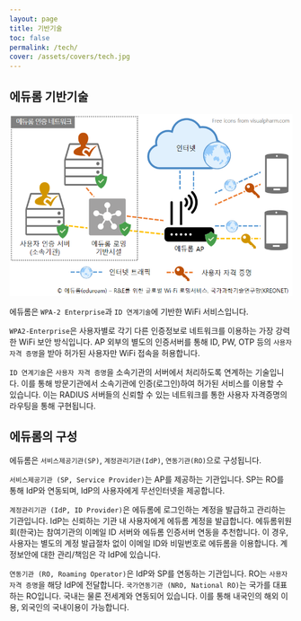 ```yaml
---
layout: page
title: 기반기술
toc: false
permalink: /tech/
cover: /assets/covers/tech.jpg
---
```


## 에듀롬 기반기술

![에듀롬 아키텍처](/assets/eduroam-arch-ko.png)

에듀롬은 `WPA-2 Enterprise`과 `ID 연계기술`에 기반한 WiFi 서비스입니다.

`WPA2-Enterprise`은 사용자별로 각기 다른 인증정보로 네트워크를 이용하는 가장 강력한 WiFi 보안 방식입니다. AP 외부의 별도의 인증서버를 통해 ID, PW, OTP 등의 `사용자 자격 증명`을 받아 허가된 사용자만 WiFi 접속을 허용합니다.

`ID 연계기술`은 `사용자 자격 증명`을 소속기관의 서버에서 처리하도록 연계하는 기술입니다. 이를 통해 방문기관에서 소속기관에 인증(로그인)하여 허가된 서비스를 이용할 수 있습니다. 이는 RADIUS 서버들의 신뢰할 수 있는 네트워크를 통한 사용자 자격증명의 라우팅을 통해 구현됩니다.


## 에듀롬의 구성

에듀롬은 `서비스제공기관(SP)`, `계정관리기관(IdP)`, `연동기관(RO)`으로 구성됩니다.

`서비스제공기관 (SP, Service Provider)`는 AP를 제공하는 기관입니다. SP는 RO를 통해 IdP와 연동되며, IdP의 사용자에게 무선인터넷을 제공합니다.

`계정관리기관 (IdP, ID Provider)`은 에듀롬에 로그인하는 계정을 발급하고 관리하는 기관입니다. IdP는 신뢰하는 기관 내 사용자에게 에듀롬 계정을 발급합니다. 에듀롬위원회(한국)는 참여기관의 이메일 ID 서버와 에듀롬 인증서버 연동을 추천합니다. 이 경우, 사용자는 별도의 계정 발급절차 없이 이메일 ID와 비밀번호로 에듀롬을 이용합니다. 계정보안에 대한 관리/책임은 각 IdP에 있습니다.

`연동기관 (RO, Roaming Operator)`은 IdP와 SP를 연동하는 기관입니다. RO는 `사용자 자격 증명`을 해당 IdP에 전달합니다. `국가연동기관 (NRO, National RO)`는 국가를 대표하는 RO입니다. 국내는 물론 전세계와 연동되어 있습니다. 이를 통해 내국인의 해외 이용, 외국인의 국내이용이 가능합니다.

